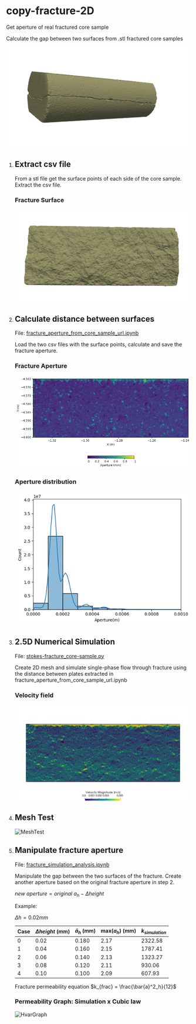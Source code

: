 # copy-fracture-2D
Get aperture of real fractured core sample

Calculate the gap between two surfaces from .stl fractured core samples

![Core sample](https://github.com/mfdali/copy-fracture-2D/blob/main/ILB-4-15_git.png?raw=true)

1. ## Extract csv file
   From a stl file get the surface points of each side of the core sample. Extract the csv file.

   ### Fracture Surface
   ![Surface A](https://github.com/mfdali/copy-fracture-2D/blob/main/ILB-4-15_A.png?raw=true)

2. ## Calculate distance between surfaces
   
   File: [fracture_aperture_from_core_sample_url.ipynb](https://github.com/mfdali/copy-fracture-2D/blob/main/fracture_aperture_from_core_sample_url.ipynb)
   
   Load the two csv files with the surface points, calculate and save the fracture aperture.
   
   ### Fracture Aperture
   ![Heatmap](https://github.com/mfdali/copy-fracture-2D/blob/main/heatmap.png?raw=true)

   ### Aperture distribution
   ![Histogram](https://github.com/mfdali/copy-fracture-2D/blob/main/histogram.png?raw=true)

3. ## 2.5D Numerical Simulation
   
   File: [stokes-fracture_core-sample.py](https://github.com/mfdali/copy-fracture-2D/blob/main/stokes-fracture_core-sample.py)
   
   Create 2D mesh and simulate single-phase flow through fracture using the distance between plates extracted in fracture_aperture_from_core_sample_url.ipynb

   ### Velocity field
   ![Velocity](https://github.com/mfdali/copy-fracture-2D/blob/main/stokes-ss-hvar-ILB_4_15_2e5-0-u.png?raw=true)

4. ## Mesh Test
   
   ![MeshTest](https://github.com/lmmp-puc-rio/copy-fracture-2D/blob/main/mesh_test_ILB_4_15.png?raw=true)
   
5. ## Manipulate fracture aperture

   File: [fracture_simulation_analysis.ipynb](https://github.com/lmmp-puc-rio/copy-fracture-2D/blob/main/fracture_simulation_analysis.ipynb)
   
   Manipulate the gap between the two surfaces of the fracture. Create another aperture based on the original fracture aperture in step 2.
   
   $new \ aperture = original \ a_h - \Delta height$

   Example:
   
   $\Delta h = 0.02 mm$

   | Case     | $\Delta height$ (mm) | $\bar{a}_h$ (mm) | max(${a}_h$) (mm) | $k_{simulation}$ |
   | ----------- | ----------- | ----------- | ----------- | ----------- |
   | 0    | 0.02 | 0.180 | 2.17 |2322.58 |
   | 1    | 0.04 |  0.160 | 2.15 | 1787.41 |
   | 2 | 0.06 | 0.140 | 2.13 | 1323.27 |
   | 3 | 0.08 | 0.120 | 2.11 | 930.06 |
   | 4 | 0.10 | 0.100 | 2.09 | 607.93 |

   Fracture permeability equation
   $k_{frac} = \frac{\bar{a}^2_h}{12}$
   
   ### Permeability Graph: Simulation x Cubic law
   
   ![HvarGraph](https://github.com/lmmp-puc-rio/copy-fracture-2D/blob/main/hvar_ILB_4_15.png?raw=true)
